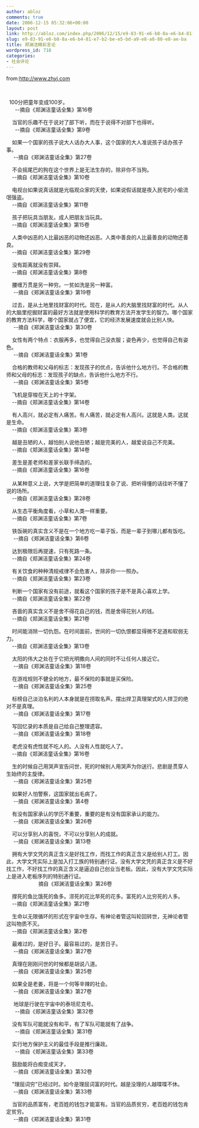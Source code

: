 ```yaml
---
author: abloz
comments: true
date: 2006-12-15 05:32:06+00:00
layout: post
link: http://abloz.com/index.php/2006/12/15/e9-83-91-e6-b8-8a-e6-b4-81-e7-b2-be-e5-bd-a9-e8-a8-80-e8-ae-ba/
slug: e9-83-91-e6-b8-8a-e6-b4-81-e7-b2-be-e5-bd-a9-e8-a8-80-e8-ae-ba
title: 郑渊洁精彩言论
wordpress_id: 718
categories:
- 社会评论
---
```


from:http://www.zhyj.com




  




  100分把童年变成100岁。  
     
--摘自《郑渊洁童话全集》第16卷  
  
   
当官的乐趣不在于说对了部下听，而在于说得不对部下也得听。  
     
--摘自《郑渊洁童话全集》第9卷  
  
   
如果一个国家的孩子说大人话办大人事，这个国家的大人准说孩子话办孩子事。  
    
--摘自《郑渊洁童话全集》第27卷  
  
   
不会摇尾巴的狗在这个世界上是无法生存的，除非你不当狗。   
   
--摘自《郑渊洁童话全集》第10卷  
  
   
电视台如果说真话就是光临观众家的天使，如果说假话就是夜入民宅的小偷流氓强盗。  
   
--摘自《郑渊洁童话全集》第11卷  
  
   
孩子把玩具当朋友。成人把朋友当玩具。  
   
--摘自《郑渊洁童话全集》第15卷  
  
   
人类中凶恶的人比最凶恶的动物还凶恶。人类中善良的人比最善良的动物还善良。  
   
--摘自《郑渊洁童话全集》第29卷  
  
    没有距离就没有崇拜。  
   
--摘自《郑渊洁童话全集》第8卷  
  
   
腰缠万贯是另一种穷。一贫如洗是另一种富。  
    
--摘自《郑渊洁童话全集》第19卷  
  
   
过去，是从土地里找财富的时代。现在，是从人的大脑里找财富的时代。从人的大脑里挖掘财富的最好方法就是使用科学的教育方法开发学生的智力。哪个国家的教育方法科学，哪个国家就占了便宜，它的经济发展速度就会比别人快。  
     --摘自《郑渊洁童话全集》第30卷  
  
   
女性有两个特点：衣服再多，也觉得自己没衣服；姿色再少，也觉得自己有姿色。  
    
--摘自《郑渊洁童话全集》第1卷  
  
   
合格的教师和父母的标志：发现孩子的优点，告诉他什么地方行。不合格的教师和父母的标志：发现孩子的缺点，告诉他什么地方不行。  
    
--摘自《郑渊洁童话全集》第5卷  
  
    飞机是穿梭在天上的十字架。  
   
--摘自《郑渊洁童话全集》第14卷  
  
   
有人高兴，就必定有人痛苦。有人痛苦，就必定有人高兴。这就是人类。这就是生命。  
   
--摘自《郑渊洁童话全集》第3卷  
  
   
越是丑陋的人，越怕别人说他丑陋；越是完美的人，越爱说自己不完美。  
   
--摘自《郑渊洁童话全集》第14卷  
  
   
差生是差老师和差家长联手缔造的。  
   
--摘自《郑渊洁童话全集》第16卷  
   
   
从某种意义上说，大学是把简单的道理往复杂了说、把听得懂的话往听不懂了说的场所。  
   
--摘自《郑渊洁童话全集》第28卷  
  
   
从生态平衡角度看，小草和人类一样重要。  
    --摘自《郑渊洁童话全集》第7卷  
  
   
铁饭碗的真实含义不是在一个地方吃一辈子饭，而是一辈子到哪儿都有饭吃。  
    
--摘自《郑渊洁童话全集》第6卷  
  
   
达到极限后再提速，只有死路一条。  
   
--摘自《郑渊洁童话全集》第24卷  
  
   
有关饮食的种种清规戒律不会危害人，除非你一一照办。  
   
--摘自《郑渊洁童话全集》第23卷  
  
   
判断一个国家有没有前途，就看这个国家的孩子是不是真心喜欢上学。  
   
--摘自《郑渊洁童话全集》第22卷  
  
   
吝啬的真实含义不是舍不得花自己的钱，而是舍得花别人的钱。  
   
--摘自《郑渊洁童话全集》第21卷  
  
   
时间能消除一切仇怨。在时间面前，世间的一切仇恨都显得微不足道和软弱无力。  
    --摘自《郑渊洁童话全集》第13卷  
  
   
太阳的伟大之处在于它把光明撒向人间的同时不让任何人接近它。  
  
  --摘自《郑渊洁童话全集》第18卷  
  
   
在游戏规则不健全的地方，最不保险的事就是买保险。  
    
--摘自《郑渊洁童话全集》第25卷  
  
   
标榜自己淡泊名利的人本身就是在捞取名声。摆出捍卫真理架式的人捍卫的绝对不是真理。  
     --摘自《郑渊洁童话全集》第17卷  
  
   
写回忆录的本质是自己给自己整理遗容。  
     --摘自《郑渊洁童话全集》第18卷  
  
   
老虎没有虎性就不吃人的。人没有人性就吃人了。  
    --摘自《郑渊洁童话全集》第16卷  
  
   
生的时候自己用哭声宣告问世，死的时候别人用哭声为你送行。悲剧是贯穿人生始终的主旋律。   
     --摘自《郑渊洁童话全集》第25卷  
  
   
如果好人怕警察，这国家就出毛病了。  
     --摘自《郑渊洁童话全集》第4卷  
  
   
有没有国家承认的学历不重要，重要的是有没有国家承认的能力。  
     --摘自《郑渊洁童话全集》第26卷  
  
   
可以分享别人的喜悦，不可以分享别人的成就。  
     --摘自《郑渊洁童话全集》第13卷  
  
   
拥有大学文凭的真正含义是好找工作，而找工作的真正含义是给别人打工。因此，大学文凭实际上是加入打工族的特别通行证。没有大学文凭的真正含义是不好找工作，不好找工作的真正含义是逼迫自己创业当老板。因此，没有大学文凭实际上是进入老板序列的特别通行证。  
                     
摘自《郑渊洁童话全集》第26卷  
  
   
撑死的鱼比饿死的鱼多。涝死的花比旱死的花多。富死的人比穷死的人多。  
    --摘自《郑渊洁童话全集》第21卷  
  
   
生命以无限循环的形式在宇宙中生存。有神论者管这叫轮回转世，无神论者管这叫物质不灭。  
   
--摘自《郑渊洁童话全集》第2卷  
  
   
最难过的，是好日子。最容易过的，是苦日子。  
   
 --摘自《郑渊洁童话全集》第27卷  
  
   
真理在刚刚问世的时候都是胡说八道。  
     --摘自《郑渊洁童话全集》第25卷  
  
   
如果全是老姜，将是一个何等辛辣的社会。  
     --摘自《郑渊洁童话全集》第27卷  
  
    
地球是行驶在宇宙中的泰坦尼克号。  
      --摘自《郑渊洁童话全集》第32卷  
  
   
没有军队可能就没有和平，有了军队可能就有了战争。  
     
--摘自《郑渊洁童话全集》第31卷  
  
   
实行地方保护主义的最佳手段是推行廉政。  
     
--摘自《郑渊洁童话全集》第33卷  
  
   
鼓励能将白痴变成天才。  
    
--摘自《郑渊洁童话全集》第32卷  
  
   
"理屈词穷"已经过时。如今是理屈词富的时代。越是没理的人越喋喋不休。  
     --摘自《郑渊洁童话全集》第33卷  
  
   
当官的品质富有，老百姓的钱包才能富有。当官的品质贫穷，老百姓的钱包肯定贫穷。  
     --摘自《郑渊洁童话全集》第31卷
